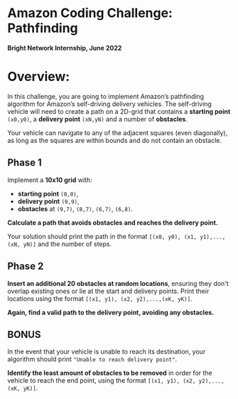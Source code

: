 # Amazon Coding Challenge: Pathfinding
**Bright Network Internship, June 2022**


# Overview:
In this challenge, you are going to implement Amazon’s pathfinding algorithm for Amazon’s self-driving delivery vehicles. The self-driving vehicle will need to create a path on a 2D-grid that contains a **starting point** `(x0,y0)`, a **delivery point** `(xN,yN)` and a number of **obstacles**.

Your vehicle can navigate to any of the adjacent squares (even diagonally), as long as the squares are within bounds and do not contain an obstacle.

## Phase 1
Implement a **10x10 grid** with:
- **starting point** `(0,0)`,
- **delivery point** `(9,9)`,
- **obstacles** at `(9,7)`, `(8,7)`, `(6,7)`, `(6,8)`.

**Calculate a path that avoids obstacles and reaches the delivery point.**

Your solution should print the path in the format `[(x0, y0), (x1, y1),...,(xN, yN)]` and the number of steps.

## Phase 2
**Insert an additional 20 obstacles at random locations**, ensuring they don't overlap existing ones or lie at the start and delivery points. Print their locations using the format `[(x1, y1), (x2, y2),...,(xK, yK)]`.

**Again, find a valid path to the delivery point, avoiding any obstacles.**

## BONUS
In the event that your vehicle is unable to reach its destination, your algorithm should print `"Unable to reach delivery point"`.

**Identify the least amount of obstacles to be removed** in order for the vehicle to reach the end point, using the format `[(x1, y1), (x2, y2),...,(xK, yK)]`.
